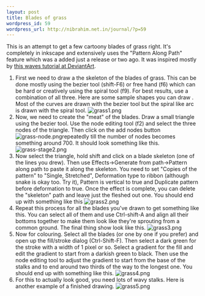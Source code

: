 ```yaml
--- 
layout: post
title: Blades of grass
wordpress_id: 59
wordpress_url: http://nibrahim.net.in/journal/?p=59
---
```

This is an attempt to get a few cartoony blades of grass right. It's completely in inkscape and extensively uses the "Pattern Along Path" feature which was a added just a release or two ago. It was inspired mostly by <a href="http://mrtentacleguy.deviantart.com/art/Creating-Swirls-in-Inkscape-54969362">this waves tutorial at DeviantArt</a>.

<!--more-->
<ol>
	<li>First we need to draw a the skeleton of the blades of grass. This can be done mostly using the bezier tool (shift-F6) or free hand (f6) which can be hard or creatively using the spiral tool (f9). For best results, use a combination of all three. Here are some sample shapes you can draw . Most of the curves are drawn with the bezier tool but the spiral like arc is drawn with the spiral tool.
<img alt="grass1.png" id="image66" src="http://nibrahim.net.in/journal/wp-content/uploads/2007/09/grass1.png" /></li>
	<li>Now, we need to create the "meat" of the blades. Draw a small triangle using the bezier tool. Use the node editing tool (f2) and select the three nodes of the triangle. Then click on the add nodes button <img alt="grass-node.png" id="image56" src="http://nibrahim.net.in/journal/wp-content/uploads/2007/09/grass-node.png" />repeatedly till the number of nodes becomes something around 700. It should look something like this.
<img alt="grass-stage2.png" id="image57" src="http://nibrahim.net.in/journal/wp-content/uploads/2007/09/grass-stage2.png" /></li>
	<li>Now select the triangle, hold shift and click on a blade skeleton (one of the lines you drew). Then use Effects->Generate from path->Pattern along path to paste it along the skeleton. You need to set "Copies of the pattern" to "Single, Stretched", Deformation type to ribbon (although snake is okay too. Try it), Pattern is vertical to true and Duplicate pattern before deformation to true. Once the effect is complete, you can delete the "skeleton" path and leave just the fleshed out one. You should end up with something like this
<img alt="grass2.png" id="image68" src="http://nibrahim.net.in/journal/wp-content/uploads/2007/09/grass2.png" /></li>
	<li>Repeat this process for all the blades you've drawn to get something like this. You can select all of them and use Ctrl-shift-A and align all their bottoms together to make them look like they're sprouting from a common ground. The final thing show look like this.
<img alt="grass3.png" id="image69" src="http://nibrahim.net.in/journal/wp-content/uploads/2007/09/grass3.png" /></li>
	<li>Now for colouring. Select all the blades (or one by one if you prefer) and open up the fill/stroke dialog (Ctrl-Shift-F). Then select a dark green for the stroke with a width of 1 pixel or so. Select a gradient for the fill and edit the gradient to start from a darkish green to black. Then use the node editing tool to adjust the gradient to start from the base of the stalks and to end around two thirds of the way to the longest one. You should end up with something like this.
<img alt="grass4.png" id="image70" src="http://nibrahim.net.in/journal/wp-content/uploads/2007/09/grass4.png" /></li>
	<li>For this to actually look good, you need lots of wavy stalks. Here is another example of a finished drawing.
<img alt="grass5.png" id="image71" src="http://nibrahim.net.in/journal/wp-content/uploads/2007/09/grass5.png" /></li>
</ol>
